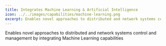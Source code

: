 ```yaml
---
title: Integrates Machine Learning & Artificial Intelligence
icon: ../../images/capabilities/machine-learning.png
excerpt: Enables novel approaches to distributed and network systems control and management by integrating Machine Learning capabilities
---
```


Enables novel approaches to distributed and network systems control and management by integrating Machine Learning capabilities 
